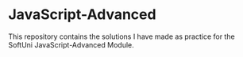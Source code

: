 # JavaScript-Advanced
This repository contains the solutions I have made as practice for the SoftUni JavaScript-Advanced Module.
